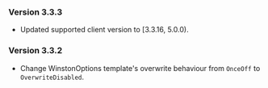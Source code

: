 ### Version 3.3.3

- Updated supported client version to [3.3.16, 5.0.0).

### Version 3.3.2

- Change WinstonOptions template's overwrite behaviour from `OnceOff` to `OverwriteDisabled`.
